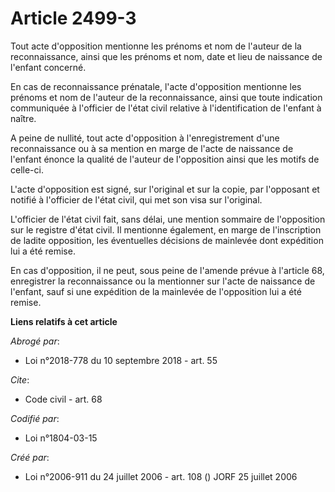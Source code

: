 # Article 2499-3

Tout acte d'opposition mentionne les prénoms et nom de l'auteur de la reconnaissance, ainsi que les prénoms et nom, date et
lieu de naissance de l'enfant concerné.

En cas de reconnaissance prénatale, l'acte d'opposition mentionne les prénoms et nom de l'auteur de la reconnaissance, ainsi
que toute indication communiquée à l'officier de l'état civil relative à l'identification de l'enfant à naître.

A peine de nullité, tout acte d'opposition à l'enregistrement d'une reconnaissance ou à sa mention en marge de l'acte de
naissance de l'enfant énonce la qualité de l'auteur de l'opposition ainsi que les motifs de celle-ci.

L'acte d'opposition est signé, sur l'original et sur la copie, par l'opposant et notifié à l'officier de l'état civil, qui
met son visa sur l'original.

L'officier de l'état civil fait, sans délai, une mention sommaire de l'opposition sur le registre d'état civil. Il mentionne
également, en marge de l'inscription de ladite opposition, les éventuelles décisions de mainlevée dont expédition lui a été
remise.

En cas d'opposition, il ne peut, sous peine de l'amende prévue à l'article 68, enregistrer la reconnaissance ou la mentionner
sur l'acte de naissance de l'enfant, sauf si une expédition de la mainlevée de l'opposition lui a été remise.

**Liens relatifs à cet article**

_Abrogé par_:

  - Loi n°2018-778 du 10 septembre 2018 - art. 55

_Cite_:

  - Code civil - art. 68

_Codifié par_:

  - Loi n°1804-03-15

_Créé par_:

  - Loi n°2006-911 du 24 juillet 2006 - art. 108 () JORF 25 juillet 2006
